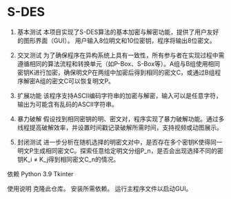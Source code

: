 # S-DES
1. 基本测试
本项目实现了S-DES算法的基本加密与解密功能，提供了用户友好的图形界面（GUI）。
用户输入8位明文和10位密钥，程序将输出8位密文。

2. 交叉测试
为了确保程序在异构系统上具有一致性，所有参与者在实现过程中需遵循相同的算法流程和转换单元（如P-Box、S-Box等）。A组与B组使用相同密钥K进行加密，确保明文P在两组中加密后得到相同的密文C，或通过B组程序解密A组的密文C可以恢复明文P。

3. 扩展功能
该程序支持ASCII编码字符串的加密与解密，输入可以是任意字符，输出为可能含有乱码的ASCII字符串。

4. 暴力破解
假设找到相同密钥的明、密文对，程序实现了暴力破解功能。通过多线程提高破解效率，并设置时间戳记录破解所需时间，支持视频或动图展示。

5. 封闭测试
进一步分析在随机选择的明密文对中，是否存在多个密钥K使得同一明文P生成相同密文C。探索任意给定明文分组P_n，是否会出现选择不同的密钥K_i ≠ K_j得到相同密文C_n的情况。

依赖
Python 3.9
Tkinter

使用说明
克隆此仓库。
安装所需依赖。
运行主程序文件以启动GUI。
